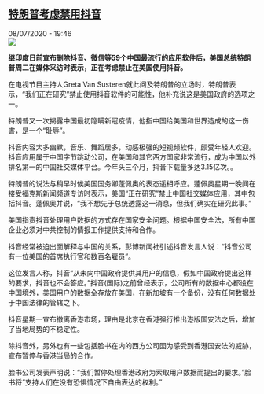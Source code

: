 <!--1594234647000-->
[特朗普考虑禁用抖音](http://www.rfi.fr//cn/%E4%B8%AD%E5%9B%BD/20200708-%E7%89%B9%E6%9C%97%E6%99%AE%E8%80%83%E8%99%91%E7%A6%81%E7%94%A8%E6%8A%96%E9%9F%B3)
------

<div>08/07/2020 - 19:46</div><img src="https://s.rfi.fr/media/display/df70203e-1163-11ea-bf94-005056a99247/w:310/p:16x9/2019-11-08t074709z_2132888267_rc2v6d90tds0_rtrmadp_3_usa-china-tiktok.jpg"><p><strong>继印度日前宣布删除抖音、微信等59个中国最流行的应用软件后，美国总统特朗普周二在媒体采访时表示，正在考虑禁止在美国使用抖音。</strong></p><div class="t-content__body u-clearfix"><div class="m-interstitial"></div><p>在电视节目主持人Greta Van Susteren就此问及特朗普的立场时，特朗普表示，“我们正在研究”禁止使用抖音软件的可能性，他补充说这是美国政府的选项之一。</p><p>特朗普又一次揭露中国最初隐瞒新冠疫情，他指中国给美国和世界造成的这一伤害，是一个“耻辱”。</p><p>抖音内容大多幽默，音乐、舞蹈居多，动感极强的短视频软件，颇受年轻人欢迎。抖音应用属于中国字节跳动公司，在美国和其它西方国家非常流行，成为中国以外排名第一的中国社交媒体平台。今年头三个月，抖音下载量多达3.15亿次。。</p><p>特朗普的说法与稍早时候美国国务卿蓬佩奥的表态遥相呼应。蓬佩奥星期一晚间在接受福克斯新闻频道专访时表示，美国“正在研究”禁止中国社交媒体应用，其中包括抖音。蓬佩奥并说，“我不想先于总统透露这一消息，但我们确实在研究此事。”</p><p>美国指责抖音处理用户数据的方式存在国家安全问题。根据中国安全法，所有中国企业必须对中共控制的情报工作提供支持和合作。</p><p>抖音经常被迫出面解释与中国的关系，彭博新闻社引述抖音发言人说：“抖音公司有一位美国的首席执行官和数百名雇员”。</p><p>这位发言人称，抖音“从未向中国政府提供其用户的信息，假如中国政府提出这样的要求，抖音也不会答应。”抖音(国际)之前曾经表示，公司所有的数据中心都设在中国境外，美国用户的数据全存放在美国，在新加坡有一个备份，没有任何数据处于中国法律的管辖之下。</p><p>抖音星期一宣布撤离香港市场，理由是北京在香港强行推出港版国安法之后，增加了当地局势的不稳定性。</p><p>除抖音外，另外也有一些包括脸书在内的西方公司因为感受到香港国安法的威胁，宣布暂停与香港当局的合作。</p><p>脸书公司发表声明说：“我们暂停处理香港政府为索取用户数据而提出的要求。”脸书将“支持人们在没有恐惧情况下自由表达的权利。”</p><p> </p><div class="o-self-promo o-self-promo--nl o-self-promo--hidden" data-selfpromo-newsletter></div><div class="o-self-promo o-self-promo--app o-self-promo--hidden" data-selfpromo-app></div></div>
